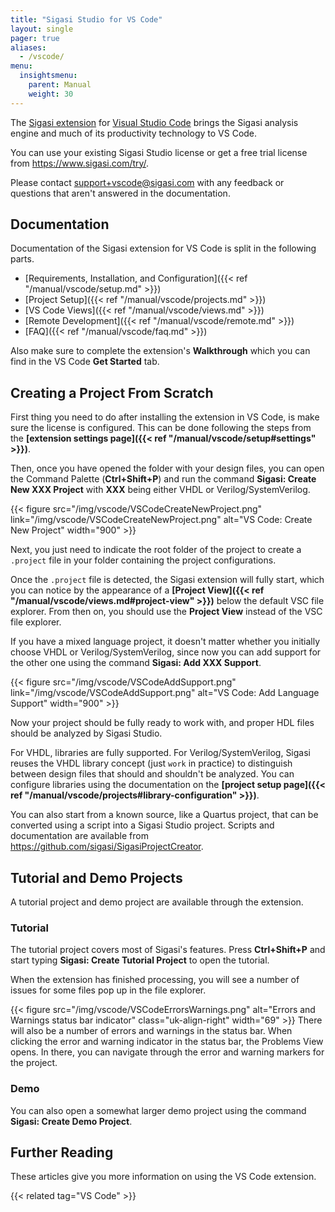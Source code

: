 ```yaml
---
title: "Sigasi Studio for VS Code"
layout: single
pager: true
aliases:
  - /vscode/
menu:
  insightsmenu:
    parent: Manual
    weight: 30
---
```


The [Sigasi extension](https://marketplace.visualstudio.com/items?itemName=Sigasi.sigasi-vscode) for [Visual Studio Code] brings the Sigasi analysis engine and much of its productivity technology to VS Code.

You can use your existing Sigasi Studio license or get a free trial license from <https://www.sigasi.com/try/>.

Please contact [support+vscode@sigasi.com](mailto:support+vscode@sigasi.com) with any feedback or questions that aren't answered in the documentation.

## Documentation

Documentation of the Sigasi extension for VS Code is split in the following parts.

* [Requirements, Installation, and Configuration]({{< ref "/manual/vscode/setup.md" >}})
* [Project Setup]({{< ref "/manual/vscode/projects.md" >}})
* [VS Code Views]({{< ref "/manual/vscode/views.md" >}})
* [Remote Development]({{< ref "/manual/vscode/remote.md" >}})
* [FAQ]({{< ref "/manual/vscode/faq.md" >}})

Also make sure to complete the extension's **Walkthrough** which you can find in the VS Code **Get Started** tab.

## Creating a Project From Scratch

First thing you need to do after installing the extension in VS Code, is make sure the license is configured. 
This can be done following the steps from the **[extension settings page]({{< ref "/manual/vscode/setup#settings" >}})**.

Then, once you have opened the folder with your design files, you can open the Command Palette (**Ctrl+Shift+P**) and run the command **Sigasi: Create New XXX Project** with **XXX** being either VHDL or Verilog/SystemVerilog.

{{< figure src="/img/vscode/VSCodeCreateNewProject.png" link="/img/vscode/VSCodeCreateNewProject.png" alt="VS Code: Create New Project"  width="900" >}}
 
Next, you just need to indicate the root folder of the project to create a `.project` file in your folder containing the project configurations. 

Once the `.project` file is detected, the Sigasi extension will fully start, which you can notice by the appearance of a **[Project View]({{< ref "/manual/vscode/views.md#project-view" >}})** below the default VSC file explorer. 
From then on, you should use the **Project View** instead of the VSC file explorer. 

If you have a mixed language project, it doesn't matter whether you initially choose VHDL or Verilog/SystemVerilog, since now you can add support for the other one using the command **Sigasi: Add XXX Support**.

{{< figure src="/img/vscode/VSCodeAddSupport.png" link="/img/vscode/VSCodeAddSupport.png" alt="VS Code: Add Language Support"  width="900" >}}

Now your project should be fully ready to work with, and proper HDL files should be analyzed by Sigasi Studio.

For VHDL, libraries are fully supported. For Verilog/SystemVerilog, Sigasi reuses the VHDL library concept (just `work` in practice) to distinguish between design files that should and shouldn't be analyzed. 
You can configure libraries using the documentation on the **[project setup page]({{< ref "/manual/vscode/projects#library-configuration" >}})**.  

You can also start from a known source, like a Quartus project, that can be converted using a script into a Sigasi Studio project. 
Scripts and documentation are available from https://github.com/sigasi/SigasiProjectCreator.

## Tutorial and Demo Projects

A tutorial project and demo project are available through the extension.

### Tutorial

The tutorial project covers most of Sigasi's features.
Press **Ctrl+Shift+P** and start typing **Sigasi: Create Tutorial Project** to open the tutorial.

When the extension has finished processing, you will see a number of issues for some files pop up in the file explorer.

{{< figure src="/img/vscode/VSCodeErrorsWarnings.png" alt="Errors and Warnings status bar indicator" class="uk-align-right" width="69" >}}
There will also be a number of errors and warnings in the status bar.
When clicking the error and warning indicator in the status bar, the Problems View opens.
In there, you can navigate through the error and warning markers for the project.

### Demo

You can also open a somewhat larger demo project using the command **Sigasi: Create Demo Project**.

## Further Reading

These articles give you more information on using the VS Code extension.

{{< related tag="VS Code" >}}

[Visual Studio Code]: https://code.visualstudio.com/
